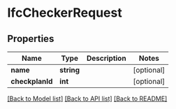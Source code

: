 # IfcCheckerRequest

## Properties
Name | Type | Description | Notes
------------ | ------------- | ------------- | -------------
**name** | **string** |  | [optional] 
**checkplanId** | **int** |  | [optional] 

[[Back to Model list]](../README.md#documentation-for-models) [[Back to API list]](../README.md#documentation-for-api-endpoints) [[Back to README]](../README.md)



